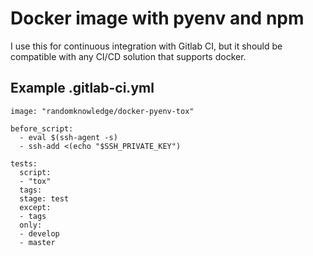 # Docker image with pyenv and npm

I use this for continuous integration with Gitlab CI, but it should be compatible with any CI/CD solution that supports docker.

## Example .gitlab-ci.yml

```
image: "randomknowledge/docker-pyenv-tox"

before_script:
  - eval $(ssh-agent -s)
  - ssh-add <(echo "$SSH_PRIVATE_KEY")

tests:
  script:
  - "tox"
  tags:
  stage: test
  except:
  - tags
  only:
  - develop
  - master
```
